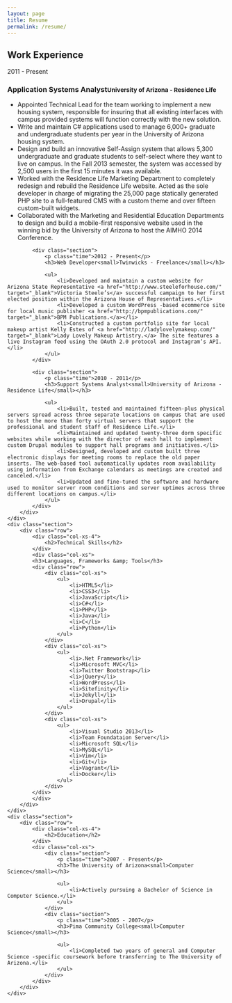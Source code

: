 ```yaml
---
layout: page
title: Resume
permalink: /resume/
---
```


<div class="resume">
    <div class="row">
        <div class="col-xs-4">
            <h2>Work Experience</h2>
        </div>
        <div class="col-xs">
            <div class="section">
                <p class="time">2011 - Present</p>
                <h3>Application Systems Analyst<small>University of Arizona - Residence Life</small></h3>
                <ul>
                    <li>Appointed Technical Lead for the team working to implement a new housing system, responsible for insuring that all existing interfaces with campus provided systems will function correctly with the new solution.</li>
                    <li>Write and maintain C# applications used to manage 6,000+ graduate and undergraduate students per year in the University of Arizona housing system.</li>
                    <li>Design and build an innovative Self-Assign system that allows 5,300 undergraduate and graduate students to self-select where they want to live on campus. In the Fall 2013 semester, the system was accessed by 2,500 users in the first 15 minutes it was available.</li>
                    <li>Worked with the Residence Life Marketing Department to completely redesign and rebuild the Residence Life website. Acted as the sole developer in charge of migrating the 25,000 page statically generated PHP site to a full-featured CMS with a custom theme and over fifteen custom-built widgets.</li>
                    <li>Collaborated with the Marketing and Residential Education Departments to design and build a mobile-first responsive website used in the winning bid by the University of Arizona to host the AIMHO 2014 Conference.</li>
                </ul>
            </div>

            <div class="section">
                <p class="time">2012 - Present</p>
                <h3>Web Developer<small>Twinwicks - Freelance</small></h3>

                <ul>
                    <li>Developed and maintain a custom website for Arizona State Representative <a href="http://www.steeleforhouse.com/" target="_blank">Victoria Steele’s</a> successful campaign to her first elected position within the Arizona House of Representatives.</li>
                    <li>Developed a custom WordPress -based ecommerce site for local music publisher <a href="http://bpmpublications.com/" target="_blank">BPM Publications.</a></li>
                    <li>Constructed a custom portfolio site for local makeup artist Kelly Estes of <a href="http://ladylovelymakeup.com/" target="_blank">Lady Lovely Makeup Artistry.</a> The site features a live Instagram feed using the OAuth 2.0 protocol and Instagram’s API.</li>
                </ul>
            </div>

            <div class="section">
                <p class="time">2010 - 2011</p>
                <h3>Support Systems Analyst<small>University of Arizona - Residence Life</small></h3>

                <ul>
                    <li>Built, tested and maintained fifteen-plus physical servers spread across three separate locations on campus that are used to host the more than forty virtual servers that support the professional and student staff of Residence Life.</li>
                    <li>Maintained and updated twenty-three dorm specific websites while working with the director of each hall to implement custom Drupal modules to support hall programs and initiatives.</li>
                    <li>Designed, developed and custom built three electronic displays for meeting rooms to replace the old paper inserts. The web-based tool automatically updates room availability using information from Exchange calendars as meetings are created and canceled.</li>
                    <li>Updated and fine-tuned the software and hardware used to monitor server room conditions and server uptimes across three different locations on campus.</li>
                </ul>
            </div>
        </div>
    </div>
    <div class="section">
        <div class="row">
            <div class="col-xs-4">
                <h2>Technical Skills</h2>
            </div>
            <div class="col-xs">
            <h3>Languages, Frameworks &amp; Tools</h3>
            <div class="row">
                <div class="col-xs">
                    <ul>
                        <li>HTML5</li>
                        <li>CSS3</li>
                        <li>JavaScript</li>
                        <li>C#</li>
                        <li>PHP</li>
                        <li>Java</li>
                        <li>C</li>
                        <li>Python</li>
                    </ul>
                </div>
                <div class="col-xs">
                    <ul>
                        <li>.Net Framework</li>
                        <li>Microsoft MVC</li>
                        <li>Twitter Bootstrap</li>
                        <li>jQuery</li>
                        <li>WordPress</li>
                        <li>Sitefinity</li>
                        <li>Jekyll</li>
                        <li>Drupal</li>
                    </ul>
                </div>
                <div class="col-xs">
                    <ul>
                        <li>Visual Studio 2013</li>
                        <li>Team Foundataion Server</li>
                        <li>Microsoft SQL</li>
                        <li>MySQL</li>
                        <li>Vim</li>
                        <li>Git</li>
                        <li>Vagrant</li>
                        <li>Docker</li>
                    </ul>
                </div>
            </div>
            </div>
        </div>
    </div>
    <div class="section">
        <div class="row">
            <div class="col-xs-4">
                <h2>Education</h2>
            </div>
            <div class="col-xs">
                <div class="section">
                    <p class="time">2007 - Present</p>
                    <h3>The University of Arizona<small>Computer Science</small></h3>

                    <ul>
                        <li>Actively pursuing a Bachelor of Science in Computer Science.</li>
                    </ul>
                </div>
                <div class="section">
                    <p class="time">2005 - 2007</p>
                    <h3>Pima Community College<small>Computer Science</small></h3>

                    <ul>
                        <li>Completed two years of general and Computer Science -specific coursework before transferring to The University of Arizona.</li>
                    </ul>
                </div>
            </div>
        </div>
    </div>
</div>
